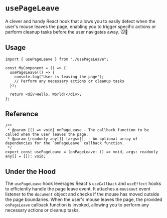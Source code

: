 # `usePageLeave`

A clever and handy React hook that allows you to easily detect when the user's mouse leaves the page, enabling you to trigger specific actions or perform cleanup tasks before the user navigates away. 🐭🚪

## Usage

```tsx
import { usePageLeave } from "./usePageLeave";

const MyComponent = () => {
  usePageLeave(() => {
    console.log("User is leaving the page");
    // Perform any necessary actions or cleanup tasks
  });

  return <div>Hello, World!</div>;
};
```

## Reference

```tsx
/**
 * @param {() => void} onPageLeave - The callback function to be called when the user leaves the page.
 * @param {readonly any[]} [args=[]] - An optional array of dependencies for the `onPageLeave` callback function.
 */
export const usePageLeave = (onPageLeave: () => void, args: readonly any[] = []): void;
```

## Under the Hood

The `usePageLeave` hook leverages React's `useCallback` and `useEffect` hooks to efficiently handle the page leave event. It attaches a `mouseout` event listener to the `document` object and checks if the mouse has moved outside the page boundaries. When the user's mouse leaves the page, the provided `onPageLeave` callback function is invoked, allowing you to perform any necessary actions or cleanup tasks.

